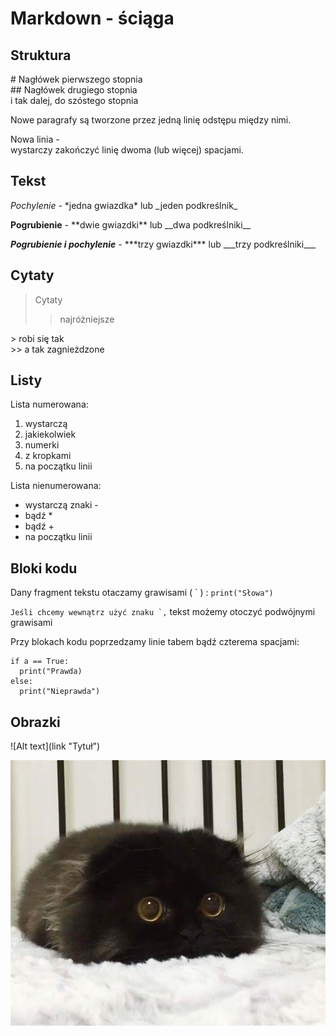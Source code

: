 # Markdown - ściąga

## Struktura


\# Nagłówek pierwszego stopnia  
\## Nagłówek drugiego stopnia  
i tak dalej, do szóstego stopnia

Nowe paragrafy są tworzone przez jedną linię odstępu między nimi.

Nowa linia -  
wystarczy zakończyć linię dwoma (lub więcej) spacjami.

## Tekst

*Pochylenie* - \*jedna gwiazdka\* lub \_jeden podkreślnik\_

**Pogrubienie** - \*\*dwie gwiazdki\*\* lub \_\_dwa podkreślniki\_\_

***Pogrubienie i pochylenie*** - \*\*\*trzy gwiazdki\*\*\* lub \_\_\_trzy podkreślniki\_\_\_

## Cytaty

> Cytaty
>> najróżniejsze

\> robi się tak  
\>> a tak zagnieżdzone

## Listy

Lista numerowana:

1. wystarczą
2. jakiekolwiek
5. numerki
4. z kropkami
6. na początku linii

Lista nienumerowana:

- wystarczą znaki -
- bądź *
- bądź +
- na początku linii

## Bloki kodu

Dany fragment tekstu otaczamy grawisami ( \` ) : `print("Słowa")`

``Jeśli chcemy wewnątrz użyć znaku `,`` tekst możemy otoczyć podwójnymi grawisami

Przy blokach kodu poprzedzamy linie tabem bądź czterema spacjami:

    if a == True:
      print("Prawda)
    else:
      print("Nieprawda")

## Obrazki

!\[Alt text](link "Tytuł")

![Kotek](/Kotek.jpg "Kot")
